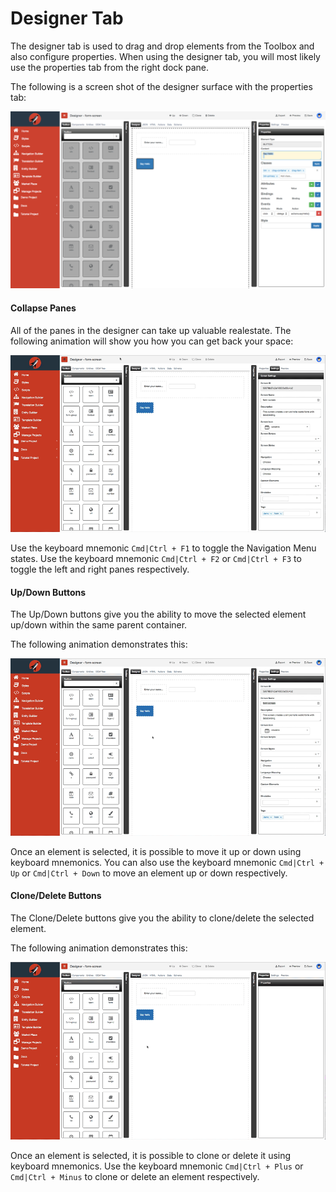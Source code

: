 # Designer Tab

The designer tab is used to drag and drop elements from the Toolbox and also configure properties. When using the designer tab, you will most likely use the properties tab from the right dock pane.

The following is a screen shot of the designer surface with the properties tab:

![Designer surface](../../../assets/images/designer-surface-properties.png)

#### Collapse Panes

All of the panes in the designer can take up valuable realestate. The following animation will show you how you can get back your space:

![Designer up](../../../assets/images/designer-collapse-panes.gif)

Use the keyboard mnemonic `Cmd|Ctrl + F1` to toggle the Navigation Menu states. Use the keyboard mnemonic `Cmd|Ctrl + F2` or `Cmd|Ctrl + F3` to toggle the left and right panes respectively. 


#### Up/Down Buttons

The Up/Down buttons give you the ability to move the selected element up/down within the same parent container.

The following animation demonstrates this:

![Designer up](../../../assets/images/designer-up-down.gif)

Once an element is selected, it is possible to move it up or down using keyboard mnemonics. You can also use the keyboard mnemonic `Cmd|Ctrl + Up` or  `Cmd|Ctrl + Down` to move an element up or down respectively.


#### Clone/Delete Buttons

The Clone/Delete buttons give you the ability to clone/delete the selected element.

The following animation demonstrates this:

![Designer up](../../../assets/images/designer-clone-delete.gif)

Once an element is selected, it is possible to clone or delete it using keyboard mnemonics. Use the keyboard mnemonic `Cmd|Ctrl + Plus` or  `Cmd|Ctrl + Minus` to clone or delete an element respectively.
